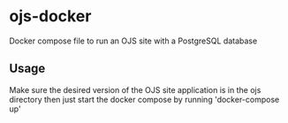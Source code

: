 # ojs-docker
Docker compose file to run an OJS site with a PostgreSQL database

## Usage

Make sure the desired version of the OJS site application is in the ojs directory then just start the docker compose by running 'docker-compose up'
